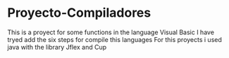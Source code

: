 # Proyecto-Compiladores
This is a proyect for some functions in the language Visual Basic 
I have tryed add the six steps for compile this languages
For this proyects i used java with the library Jflex and Cup
